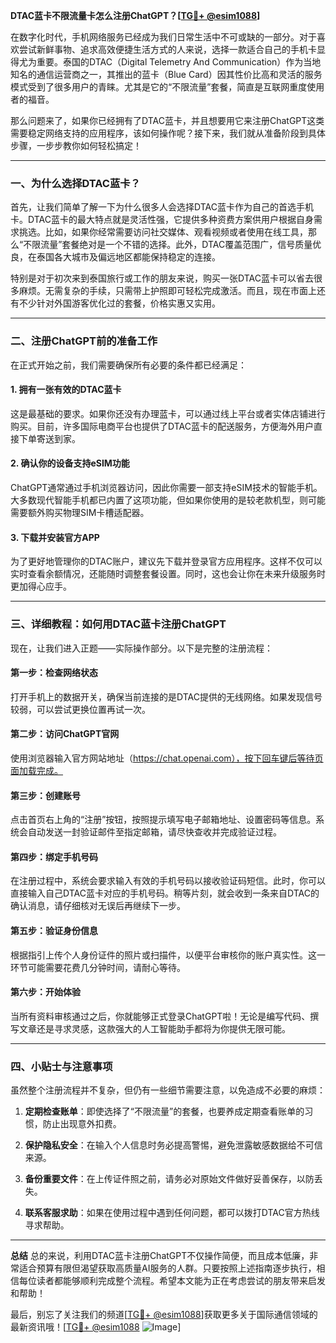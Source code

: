 **DTAC蓝卡不限流量卡怎么注册ChatGPT？[[TG💪+ @esim1088](https://t.me/s/esim1088)]**

在数字化时代，手机网络服务已经成为我们日常生活中不可或缺的一部分。对于喜欢尝试新鲜事物、追求高效便捷生活方式的人来说，选择一款适合自己的手机卡显得尤为重要。泰国的DTAC（Digital Telemetry And Communication）作为当地知名的通信运营商之一，其推出的蓝卡（Blue Card）因其性价比高和灵活的服务模式受到了很多用户的青睐。尤其是它的“不限流量”套餐，简直是互联网重度使用者的福音。

那么问题来了，如果你已经拥有了DTAC蓝卡，并且想要用它来注册ChatGPT这类需要稳定网络支持的应用程序，该如何操作呢？接下来，我们就从准备阶段到具体步骤，一步步教你如何轻松搞定！

---

### 一、为什么选择DTAC蓝卡？

首先，让我们简单了解一下为什么很多人会选择DTAC蓝卡作为自己的首选手机卡。DTAC蓝卡的最大特点就是灵活性强，它提供多种资费方案供用户根据自身需求挑选。比如，如果你经常需要访问社交媒体、观看视频或者使用在线工具，那么“不限流量”套餐绝对是一个不错的选择。此外，DTAC覆盖范围广，信号质量优良，在泰国各大城市及偏远地区都能保持稳定的连接。

特别是对于初次来到泰国旅行或工作的朋友来说，购买一张DTAC蓝卡可以省去很多麻烦。无需复杂的手续，只需带上护照即可轻松完成激活。而且，现在市面上还有不少针对外国游客优化过的套餐，价格实惠又实用。

---

### 二、注册ChatGPT前的准备工作

在正式开始之前，我们需要确保所有必要的条件都已经满足：

#### 1. 拥有一张有效的DTAC蓝卡
这是最基础的要求。如果你还没有办理蓝卡，可以通过线上平台或者实体店铺进行购买。目前，许多国际电商平台也提供了DTAC蓝卡的配送服务，方便海外用户直接下单寄送到家。

#### 2. 确认你的设备支持eSIM功能
ChatGPT通常通过手机浏览器访问，因此你需要一部支持eSIM技术的智能手机。大多数现代智能手机都已内置了这项功能，但如果你使用的是较老款机型，则可能需要额外购买物理SIM卡槽适配器。

#### 3. 下载并安装官方APP
为了更好地管理你的DTAC账户，建议先下载并登录官方应用程序。这样不仅可以实时查看余额情况，还能随时调整套餐设置。同时，这也会让你在未来升级服务时更加得心应手。

---

### 三、详细教程：如何用DTAC蓝卡注册ChatGPT

现在，让我们进入正题——实际操作部分。以下是完整的注册流程：

#### 第一步：检查网络状态
打开手机上的数据开关，确保当前连接的是DTAC提供的无线网络。如果发现信号较弱，可以尝试更换位置再试一次。

#### 第二步：访问ChatGPT官网
使用浏览器输入官方网站地址（https://chat.openai.com），按下回车键后等待页面加载完成。

#### 第三步：创建账号
点击首页右上角的“注册”按钮，按照提示填写电子邮箱地址、设置密码等信息。系统会自动发送一封验证邮件至指定邮箱，请尽快查收并完成验证过程。

#### 第四步：绑定手机号码
在注册过程中，系统会要求输入有效的手机号码以接收验证码短信。此时，你可以直接输入自己DTAC蓝卡对应的手机号码。稍等片刻，就会收到一条来自DTAC的确认消息，请仔细核对无误后再继续下一步。

#### 第五步：验证身份信息
根据指引上传个人身份证件的照片或扫描件，以便平台审核你的账户真实性。这一环节可能需要花费几分钟时间，请耐心等待。

#### 第六步：开始体验
当所有资料审核通过之后，你就能够正式登录ChatGPT啦！无论是编写代码、撰写文章还是寻求灵感，这款强大的人工智能助手都将为你提供无限可能。

---

### 四、小贴士与注意事项

虽然整个注册流程并不复杂，但仍有一些细节需要注意，以免造成不必要的麻烦：

1. **定期检查账单**：即使选择了“不限流量”的套餐，也要养成定期查看账单的习惯，防止出现意外扣费。
   
2. **保护隐私安全**：在输入个人信息时务必提高警惕，避免泄露敏感数据给不可信来源。

3. **备份重要文件**：在上传证件照之前，请务必对原始文件做好妥善保存，以防丢失。

4. **联系客服求助**：如果在使用过程中遇到任何问题，都可以拨打DTAC官方热线寻求帮助。

---

**总结**
总的来说，利用DTAC蓝卡注册ChatGPT不仅操作简便，而且成本低廉，非常适合预算有限但渴望获取高质量AI服务的人群。只要按照上述指南逐步执行，相信每位读者都能够顺利完成整个流程。希望本文能为正在考虑尝试的朋友带来启发和帮助！

最后，别忘了关注我们的频道[[TG💪+ @esim1088](https://t.me/s/esim1088)]获取更多关于国际通信领域的最新资讯哦！[[TG💪+ @esim1088](https://t.me/s/esim1088) ![Image](https://i.postimg.cc/4NQfJmqS/Snipaste-2025-05-13-00-14-12.png)]